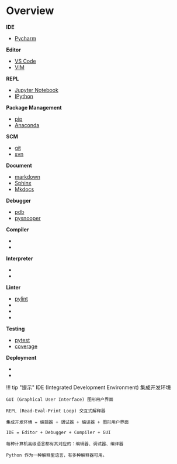 # Overview

<div class="cards">
  <div class="card tool">
    <strong>IDE</strong>
    <ul class="card-items">
      <li><a href="/part02_development_tool/  ">Pycharm</a></li>
    </ul>
  </div>
  <div class="card tool">
    <strong>Editor</strong>
    <ul class="card-items">
      <li><a href="/part02_development_tool/   ">VS Code</a></li>
      <li><a href="/part02_development_tool/  ">VIM</a></li>
    </ul>
  </div>
  <div class="card tool">
    <strong>REPL</strong>
    <ul class="card-items">
      <li><a href="/part02_development_tool/  ">Jupyter Notebook</a></li>
      <li><a href="/part02_development_tool/  ">IPython</a></li>
    </ul>
  </div>
</div>

<div class="cards">
  <div class="card tool">
    <strong>Package Management</strong>
    <ul class="card-items">
      <li><a href="/part02_development_tool/  ">pip</a></li>
      <li><a href="/part02_development_tool/  ">Anaconda</a></li>
    </ul>
  </div>
  <div class="card tool">
    <strong>SCM</strong>
    <ul class="card-items">
      <li><a href="/part02_development_tool/  ">git</a></li>
      <li><a href="/part02_development_tool/  ">svn</a></li>
    </ul>
  </div>
  <div class="card tool">
    <strong>Document</strong>
    <ul class="card-items">
      <li><a href="/part02_development_tool/  ">markdown</a></li>
      <li><a href="/part02_development_tool/  ">Sphinx</a></li>
      <li><a href="/part02_development_tool/  ">Mkdocs</a></li>
    </ul>
  </div>
</div>

<div class="cards">
  <div class="card tool">
    <strong>Debugger</strong>
    <ul class="card-items">
      <li><a href="/part02_development_tool/  ">pdb</a></li>
      <li><a href="/part02_development_tool/  ">pysnooper</a></li>
    </ul>
  </div>
  <div class="card tool">
    <strong>Compiler</strong>
    <ul class="card-items">
      <li><a href="/part02_development_tool/  ">  </a></li>
      <li><a href="/part02_development_tool/  ">  </a></li>
    </ul>
  </div>
  <div class="card tool">
    <strong>Interpreter</strong>
    <ul class="card-items">
      <li><a href="/part02_development_tool/  ">  </a></li>
      <li><a href="/part02_development_tool/  ">  </a></li>
    </ul>
  </div>
</div>

<div class="cards">
  <div class="card tool">
    <strong>Linter</strong>
    <ul class="card-items">
      <li><a href="/part02_development_tool/  ">pylint</a></li>
      <li><a href="/part02_development_tool/  ">  </a></li>
      <li><a href="/part02_development_tool/  ">  </a></li>
      <li><a href="/part02_development_tool/  ">  </a></li>
    </ul>
  </div>
  <div class="card tool">
    <strong>Testing</strong>
    <ul class="card-items">
      <li><a href="/part02_development_tool/  ">pytest</a></li>
      <li><a href="/part02_development_tool/  ">coverage</a></li>
    </ul>
  </div>
  <div class="card tool">
    <strong>Deployment</strong>
    <ul class="card-items">
      <li><a href="/part02_development_tool/  ">  </a></li>
      <li><a href="/part02_development_tool/  ">  </a></li>
    </ul>
  </div>
</div>

<!-- ## IDE

- PyCharm

## REPL

- IPython
- Jupyter Notebook

## Editor

- VS Code
- vim

## Debugger

- PySnooper
- pdb

## Compiler

## Interpreter

- CPython
- IPython
- PyPy
- Jython
- IronPython

## Package Management

- Anaconda
- pip

## Linter
- pylint
- flask8
- pycodestyle
- autopep8

## Testing
- Pytest
- Coverage

## Deployment

## Version Control -->


<!-- Top 10 Best IDE for Python: How to choose the best Python IDE?
https://www.edureka.co/blog/best-ide-for-python/ -->

!!! tip "提示"
    IDE (Integrated Development Environment) 集成开发环境

    GUI (Graphical User Interface) 图形用户界面

    REPL (Read-Eval-Print Loop) 交互式解释器

    集成开发环境 = 编辑器 + 调试器 + 编译器 + 图形用户界面

    IDE = Editor + Debugger + Compiler + GUI

    每种计算机高级语言都有其对应的：编辑器、调试器、编译器

    Python 作为一种解释型语言，有多种解释器可用。